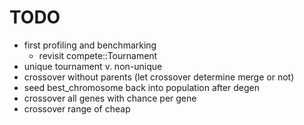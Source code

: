 # TODO

* first profiling and benchmarking
    * revisit compete::Tournament
* unique tournament v. non-unique
* crossover without parents (let crossover determine merge or not)
* seed best_chromosome back into population after degen
* crossover all genes with chance per gene
* crossover range of cheap

